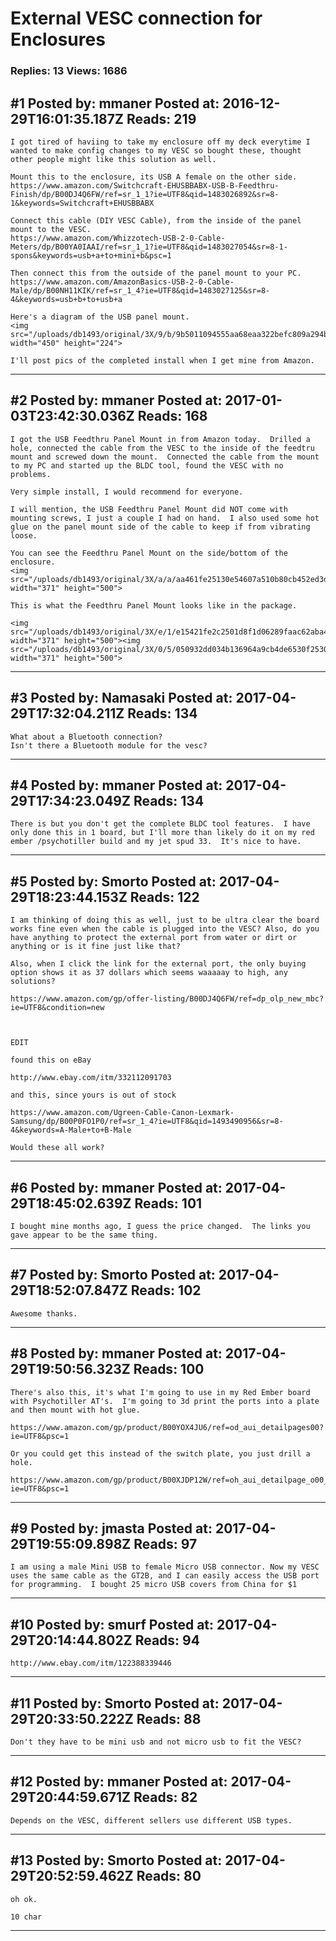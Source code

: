 # External VESC connection for Enclosures

### Replies: 13 Views: 1686

## \#1 Posted by: mmaner Posted at: 2016-12-29T16:01:35.187Z Reads: 219

```
I got tired of haviing to take my enclosure off my deck everytime I wanted to make config changes to my VESC so bought these, thought other people might like this solution as well.

Mount this to the enclosure, its USB A female on the other side.
https://www.amazon.com/Switchcraft-EHUSBBABX-USB-B-Feedthru-Finish/dp/B00DJ4Q6FW/ref=sr_1_1?ie=UTF8&qid=1483026892&sr=8-1&keywords=Switchcraft+EHUSBBABX

Connect this cable (DIY VESC Cable), from the inside of the panel mount to the VESC.
https://www.amazon.com/Whizzotech-USB-2-0-Cable-Meters/dp/B00YA0IAAI/ref=sr_1_1?ie=UTF8&qid=1483027054&sr=8-1-spons&keywords=usb+a+to+mini+b&psc=1

Then connect this from the outside of the panel mount to your PC.
https://www.amazon.com/AmazonBasics-USB-2-0-Cable-Male/dp/B00NH11KIK/ref=sr_1_4?ie=UTF8&qid=1483027125&sr=8-4&keywords=usb+b+to+usb+a

Here's a diagram of the USB panel mount.
<img src="/uploads/db1493/original/3X/9/b/9b5011094555aa68eaa322befc809a294bd1fb95.jpg" width="450" height="224">

I'll post pics of the completed install when I get mine from Amazon.
```

---
## \#2 Posted by: mmaner Posted at: 2017-01-03T23:42:30.036Z Reads: 168

```
I got the USB Feedthru Panel Mount in from Amazon today.  Drilled a hole, connected the cable from the VESC to the inside of the feedtru mount and screwed down the mount.  Connected the cable from the mount to my PC and started up the BLDC tool, found the VESC with no problems.

Very simple install, I would recommend for everyone.

I will mention, the USB Feedthru Panel Mount did NOT come with mounting screws, I just a couple I had on hand.  I also used some hot glue on the panel mount side of the cable to keep if from vibrating loose.

You can see the Feedthru Panel Mount on the side/bottom of the enclosure.  
<img src="/uploads/db1493/original/3X/a/a/aa461fe25130e54607a510b80cb452ed3d0bbb62.jpg" width="371" height="500">

This is what the Feedthru Panel Mount looks like in the package.

<img src="/uploads/db1493/original/3X/e/1/e15421fe2c2501d8f1d06289faac62aba4f2fae9.jpg" width="371" height="500"><img src="/uploads/db1493/original/3X/0/5/050932dd034b136964a9cb4de6530f2530b23812.jpg" width="371" height="500">
```

---
## \#3 Posted by: Namasaki Posted at: 2017-04-29T17:32:04.211Z Reads: 134

```
What about a Bluetooth connection?
Isn't there a Bluetooth module for the vesc?
```

---
## \#4 Posted by: mmaner Posted at: 2017-04-29T17:34:23.049Z Reads: 134

```
There is but you don't get the complete BLDC tool features.  I have only done this in 1 board, but I'll more than likely do it on my red ember /psychotiller build and my jet spud 33.  It's nice to have.
```

---
## \#5 Posted by: Smorto Posted at: 2017-04-29T18:23:44.153Z Reads: 122

```
I am thinking of doing this as well, just to be ultra clear the board works fine even when the cable is plugged into the VESC? Also, do you have anything to protect the external port from water or dirt or anything or is it fine just like that?

Also, when I click the link for the external port, the only buying option shows it as 37 dollars which seems waaaaay to high, any solutions?

https://www.amazon.com/gp/offer-listing/B00DJ4Q6FW/ref=dp_olp_new_mbc?ie=UTF8&condition=new



EDIT
 
found this on eBay

http://www.ebay.com/itm/332112091703

and this, since yours is out of stock

https://www.amazon.com/Ugreen-Cable-Canon-Lexmark-Samsung/dp/B00P0FO1P0/ref=sr_1_4?ie=UTF8&qid=1493490956&sr=8-4&keywords=A-Male+to+B-Male

Would these all work?
```

---
## \#6 Posted by: mmaner Posted at: 2017-04-29T18:45:02.639Z Reads: 101

```
I bought mine months ago, I guess the price changed.  The links you gave appear to be the same thing.
```

---
## \#7 Posted by: Smorto Posted at: 2017-04-29T18:52:07.847Z Reads: 102

```
Awesome thanks.
```

---
## \#8 Posted by: mmaner Posted at: 2017-04-29T19:50:56.323Z Reads: 100

```
There's also this, it's what I'm going to use in my Red Ember board with Psychotiller AT's.  I'm going to 3d print the ports into a plate and then mount with hot glue.

https://www.amazon.com/gp/product/B00YOX4JU6/ref=od_aui_detailpages00?ie=UTF8&psc=1

Or you could get this instead of the switch plate, you just drill a hole.

https://www.amazon.com/gp/product/B00XJDP12W/ref=oh_aui_detailpage_o00_s00?ie=UTF8&psc=1
```

---
## \#9 Posted by: jmasta Posted at: 2017-04-29T19:55:09.898Z Reads: 97

```
I am using a male Mini USB to female Micro USB connector. Now my VESC uses the same cable as the GT2B, and I can easily access the USB port for programming.  I bought 25 micro USB covers from China for $1
```

---
## \#10 Posted by: smurf Posted at: 2017-04-29T20:14:44.802Z Reads: 94

```
http://www.ebay.com/itm/122388339446
```

---
## \#11 Posted by: Smorto Posted at: 2017-04-29T20:33:50.222Z Reads: 88

```
Don't they have to be mini usb and not micro usb to fit the VESC?
```

---
## \#12 Posted by: mmaner Posted at: 2017-04-29T20:44:59.671Z Reads: 82

```
Depends on the VESC, different sellers use different USB types.
```

---
## \#13 Posted by: Smorto Posted at: 2017-04-29T20:52:59.462Z Reads: 80

```
oh ok.

10 char
```

---
